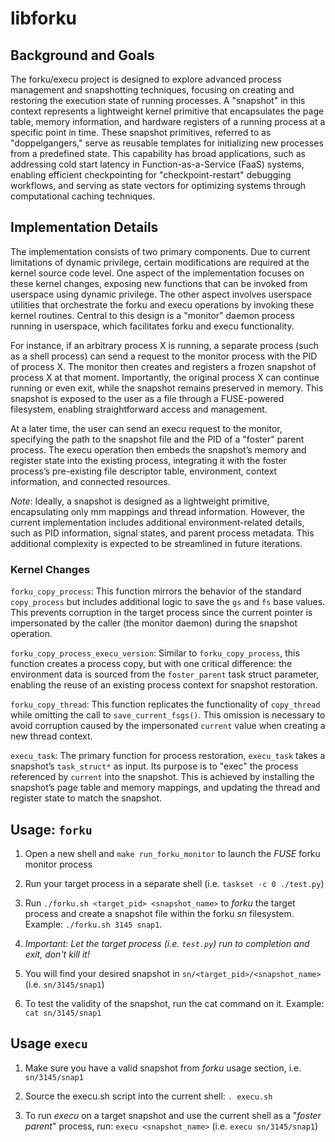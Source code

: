 # libforku

## Background and Goals

The forku/execu project is designed to explore advanced process management and snapshotting techniques, focusing on creating and restoring the execution
state of running processes. A "snapshot" in this context represents a lightweight kernel primitive that encapsulates the page table, memory information,
and hardware registers of a running process at a specific point in time. These snapshot primitives, referred to as "doppelgangers," serve as reusable templates
for initializing new processes from a predefined state. This capability has broad applications, such as addressing cold start latency in
Function-as-a-Service (FaaS) systems, enabling efficient checkpointing for "checkpoint-restart" debugging workflows, and serving as state vectors for
optimizing systems through computational caching techniques.

## Implementation Details

The implementation consists of two primary components. Due to current limitations of dynamic privilege, certain modifications are required at the kernel
source code level. One aspect of the implementation focuses on these kernel changes, exposing new functions that can be invoked from userspace using
dynamic privilege. The other aspect involves userspace utilities that orchestrate the forku and execu operations by invoking these kernel routines.
Central to this design is a "monitor" daemon process running in userspace, which facilitates forku and execu functionality.

For instance, if an arbitrary process X is running, a separate process (such as a shell process) can send a request to the monitor process with the PID
of process X. The monitor then creates and registers a frozen snapshot of process X at that moment. Importantly, the original process X can continue
running or even exit, while the snapshot remains preserved in memory. This snapshot is exposed to the user as a file through a FUSE-powered filesystem,
enabling straightforward access and management.

At a later time, the user can send an execu request to the monitor, specifying the path to the snapshot file and the PID of a "foster" parent process.
The execu operation then embeds the snapshot’s memory and register state into the existing process, integrating it with the foster process’s pre-existing
file descriptor table, environment, context information, and connected resources.

*Note*: Ideally, a snapshot is designed as a lightweight primitive, encapsulating only mm mappings and thread information. However, the current
implementation includes additional environment-related details, such as PID information, signal states, and parent process metadata. This additional
complexity is expected to be streamlined in future iterations.

### Kernel Changes

`forku_copy_process`:
This function mirrors the behavior of the standard `copy_process` but includes additional logic to save the `gs` and `fs` base values. This prevents
corruption in the target process since the current pointer is impersonated by the caller (the monitor daemon) during the snapshot operation.

`forku_copy_process_execu_version`:
Similar to `forku_copy_process`, this function creates a process copy, but with one critical difference: the environment data is sourced from the `foster_parent`
task struct parameter, enabling the reuse of an existing process context for snapshot restoration.

`forku_copy_thread`:
This function replicates the functionality of `copy_thread` while omitting the call to `save_current_fsgs()`. This omission is necessary to avoid corruption
caused by the impersonated `current` value when creating a new thread context.

`execu_task`:
The primary function for process restoration, `execu_task` takes a snapshot’s `task_struct*` as input. Its purpose is to "exec" the process referenced by
`current` into the snapshot. This is achieved by installing the snapshot’s page table and memory mappings, and updating the thread and register state to
match the snapshot.

## Usage: `forku`

1) Open a new shell and `make run_forku_monitor` to launch the _FUSE_ forku monitor process

2) Run your target process in a separate shell (i.e. `taskset -c 0 ./test.py`)

3) Run `./forku.sh <target_pid> <snapshot_name>` to _forku_ the target process and create a snapshot
file within the forku _sn_ filesystem. Example: `./forku.sh 3145 snap1`.

4) *Important: Let the target process (i.e. `test.py`) run to completion and exit, don't kill it!*

5) You will find your desired snapshot in `sn/<target_pid>/<snapshot_name>` (i.e. `sn/3145/snap1`)

6) To test the validity of the snapshot, run the cat command on it. Example: `cat sn/3145/snap1`

## Usage `execu`

1) Make sure you have a valid snapshot from _forku_ usage section, i.e. `sn/3145/snap1`

2) Source the execu.sh script into the current shell: `. execu.sh`

3) To run _execu_ on a target snapshot and use the current shell as a "_foster parent_" process, run: `execu <snapshot_name>` (i.e. `execu sn/3145/snap1`)
